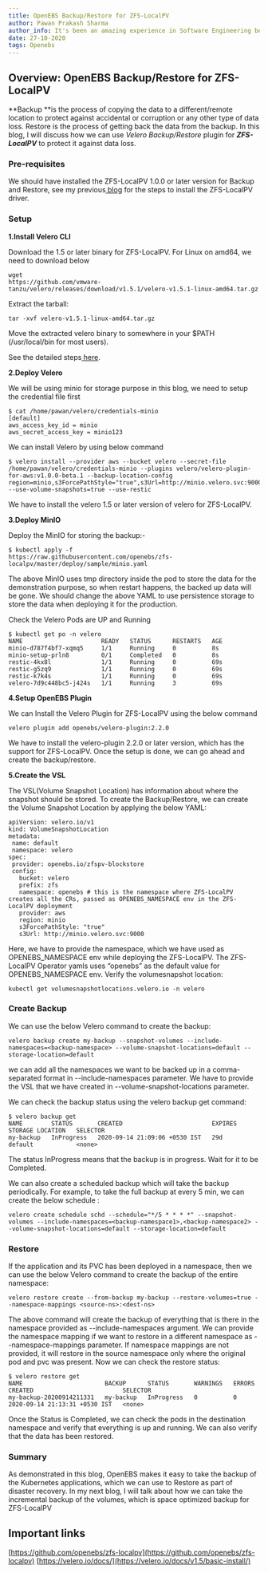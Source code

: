 ```yaml
---
title: OpenEBS Backup/Restore for ZFS-LocalPV
author: Pawan Prakash Sharma
author_info: It's been an amazing experience in Software Engineering because of my love for coding. In my free time, I read books, play table tennis and watch tv series
date: 27-10-2020
tags: Openebs
---
```


## Overview: OpenEBS Backup/Restore for ZFS-LocalPV

**Backup **is the process of copying the data to a different/remote location to protect against accidental or corruption or any other type of data loss. Restore is the process of getting back the data from the backup. In this blog, I will discuss how we can use *Velero Backup/Restore* plugin for ***ZFS-LocalPV*** to protect it against data loss.

### Pre-requisites

We should have installed the ZFS-LocalPV 1.0.0 or later version for Backup and Restore, see my previous[ blog](https://blog.openebs.io/openebs-dynamic-volume-provisioning-on-zfs-d8670720181d) for the steps to install the ZFS-LocalPV driver.

### Setup

**1.Install Velero CLI**

Download the 1.5 or later binary for ZFS-LocalPV. For Linux on amd64, we need to download below

    wget
    https://github.com/vmware-tanzu/velero/releases/download/v1.5.1/velero-v1.5.1-linux-amd64.tar.gz

Extract the tarball:

    tar -xvf velero-v1.5.1-linux-amd64.tar.gz

Move the extracted velero binary to somewhere in your $PATH (/usr/local/bin for most users).

See the detailed steps[ here](https://velero.io/docs/v1.5/basic-install/).

**2.Deploy Velero**

We will be using minio for storage purpose in this blog, we need to setup the credential file first

    $ cat /home/pawan/velero/credentials-minio
    [default]
    aws_access_key_id = minio
    aws_secret_access_key = minio123

We can install Velero by using below command

    $ velero install --provider aws --bucket velero --secret-file /home/pawan/velero/credentials-minio --plugins velero/velero-plugin-for-aws:v1.0.0-beta.1 --backup-location-config region=minio,s3ForcePathStyle="true",s3Url=http://minio.velero.svc:9000 --use-volume-snapshots=true --use-restic

We have to install the velero 1.5 or later version of velero for ZFS-LocalPV.

**3.Deploy MinIO**

Deploy the MinIO for storing the backup:-

    $ kubectl apply -f
    https://raw.githubusercontent.com/openebs/zfs-localpv/master/deploy/sample/minio.yaml

The above MinIO uses tmp directory inside the pod to store the data for the demonstration purpose, so when restart happens, the backed up data will be gone. We should change the above YAML to use persistence storage to store the data when deploying it for the production.

Check the Velero Pods are UP and Running

    $ kubectl get po -n velero
    NAME                      READY   STATUS      RESTARTS   AGE
    minio-d787f4bf7-xqmq5     1/1     Running     0          8s
    minio-setup-prln8         0/1     Completed   0          8s
    restic-4kx8l              1/1     Running     0          69s
    restic-g5zq9              1/1     Running     0          69s
    restic-k7k4s              1/1     Running     0          69s
    velero-7d9c448bc5-j424s   1/1     Running     3          69s

**4.Setup OpenEBS Plugin**

We can Install the Velero Plugin for ZFS-LocalPV using the below command

    velero plugin add openebs/velero-plugin:2.2.0

We have to install the velero-plugin 2.2.0 or later version, which has the support for ZFS-LocalPV. Once the setup is done, we can go ahead and create the backup/restore.

**5.Create the VSL**

The VSL(Volume Snapshot Location) has information about where the snapshot should be stored. To create the Backup/Restore, we can create the Volume Snapshot Location by applying the below YAML:

    apiVersion: velero.io/v1
    kind: VolumeSnapshotLocation
    metadata:
     name: default
     namespace: velero
    spec:
     provider: openebs.io/zfspv-blockstore
     config:
       bucket: velero
       prefix: zfs
       namespace: openebs # this is the namespace where ZFS-LocalPV creates all the CRs, passed as OPENEBS_NAMESPACE env in the ZFS-LocalPV deployment
       provider: aws
       region: minio
       s3ForcePathStyle: "true"
       s3Url: http://minio.velero.svc:9000

Here, we have to provide the namespace, which we have used as OPENEBS_NAMESPACE env while deploying the ZFS-LocalPV. The ZFS-LocalPV Operator yamls uses “openebs” as the default value for OPENEBS_NAMESPACE env. Verify the volumesnapshot location:

    kubectl get volumesnapshotlocations.velero.io -n velero

### Create Backup

We can use the below Velero command to create the backup:

    velero backup create my-backup --snapshot-volumes --include-namespaces=<backup-namespace> --volume-snapshot-locations=default --storage-location=default

we can add all the namespaces we want to be backed up in a comma-separated format in --include-namespaces parameter. We have to provide the VSL that we have created in --volume-snapshot-locations parameter.

We can check the backup status using the velero backup get command:

    $ velero backup get
    NAME        STATUS       CREATED                         EXPIRES   STORAGE LOCATION   SELECTOR
    my-backup   InProgress   2020-09-14 21:09:06 +0530 IST   29d       default            <none>

The status InProgress means that the backup is in progress. Wait for it to be Completed.

We can also create a scheduled backup which will take the backup periodically. For example, to take the full backup at every 5 min, we can create the below schedule :

    velero create schedule schd --schedule="*/5 * * * *" --snapshot-volumes --include-namespaces=<backup-namespace1>,<backup-namespace2> --volume-snapshot-locations=default --storage-location=default

### Restore

If the application and its PVC has been deployed in a namespace, then we can use the below Velero command to create the backup of the entire namespace:

    velero restore create --from-backup my-backup --restore-volumes=true --namespace-mappings <source-ns>:<dest-ns>

The above command will create the backup of everything that is there in the namespace provided as --include-namespaces argument. We can provide the namespace mapping if we want to restore in a different namespace as --namespace-mappings parameter. If namespace mappings are not provided, it will restore in the source namespace only where the original pod and pvc was present. Now we can check the restore status:

    $ velero restore get
    NAME                       BACKUP      STATUS       WARNINGS   ERRORS   CREATED                         SELECTOR
    my-backup-20200914211331   my-backup   InProgress   0          0        2020-09-14 21:13:31 +0530 IST   <none>

Once the Status is Completed, we can check the pods in the destination namespace and verify that everything is up and running. We can also verify that the data has been restored.

### Summary

As demonstrated in this blog, OpenEBS makes it easy to take the backup of the Kubernetes applications, which we can use to Restore as part of disaster recovery. In my next blog, I will talk about how we can take the incremental backup of the volumes, which is space optimized backup for ZFS-LocalPV

## Important links

[https://github.com/openebs/zfs-localpv](https://github.com/openebs/zfs-localpv)
[https://velero.io/docs/](https://velero.io/docs/v1.5/basic-install/)
